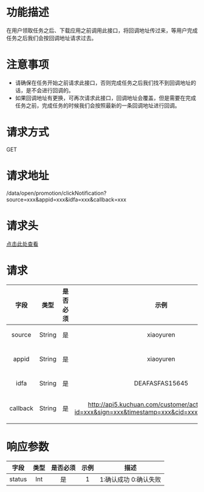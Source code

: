 # 功能描述
在用户领取任务之后、下载应用之前调用此接口，将回调地址传过来，等用户完成任务之后我们会按回调地址请求过去。



# 注意事项
- 请确保在任务开始之前请求此接口，否则完成任务之后我们找不到回调地址的话，是不会进行回调的。
- 如果回调地址有更换，可再次请求此接口，回调地址会覆盖，但是需要在完成任务之前，完成任务的时候我们会按照最新的一条回调地址进行回调。


# 请求方式
GET



# 请求地址
/data/open/promotion/clickNotification?source=xxx&appid=xxx&idfa=xxx&callback=xxx



# 请求头
[点击此处查看](../请求头部及签名方式.md)



# 请求
  字段  |  类型  |  是否必须  |  示例  |  描述  
:------------------------------:|:---------------:|:------:|:-----------------------------------:|-----------------------------------
  source |  String  |  是  | xiaoyuren |  推广渠道名称
  appid  |  String  |  是  | xiaoyuren |  应用AppStore的id
  idfa   |  String  |  是  | DEAFASFAS15645 |  用户广告标识符
  callback   |  String  |  是  | http://api5.kuchuan.com/customer/activeCallback?id=xxx&sign=xxx&timestamp=xxx&cid=xxx&customerid=xxx |  回调地址(完整地址)



# 响应参数
  字段  |  类型  |  是否必须  |  示例  |  描述
:------------------------------:|:---------------:|:------:|:-----------------------------------:|-----------------------------------
  status |  Int  |  是  | 1 |  1:确认成功 0:确认失败

